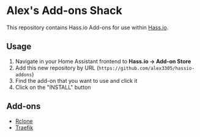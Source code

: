 # Alex's Add-ons Shack

This repository contains Hass.io Add-ons for use within [Hass.io](https://www.home-assistant.io/hassio/). 

## Usage

1. Navigate in your Home Assistant frontend to __Hass.io -> Add-on Store__
2. Add this new repository by URL (`https://github.com/alex3305/hassio-addons`)
3. Find the add-on that you want to use and click it
4. Click on the "INSTALL" button

## Add-ons

* [Rclone](rclone/README.md)
* [Traefik](traefik/README.md)
